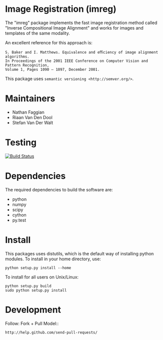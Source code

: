 Image Registration (imreg)
==========================

The "imreg" package implements the fast image registration method called "Inverse Compositional Image Alignment" and works for images and templates of the same modality.

An excellent reference for this approach is: 

    S. Baker and I. Matthews. Equivalence and eﬃciency of image alignment algorithms. 
    In Proceedings of the 2001 IEEE Conference on Computer Vision and Pattern Recognition, 
    Volume 1, Pages 1090 – 1097, December 2001.


This package uses `semantic versioning <http://semver.org/>`.

Maintainers
===========

   - Nathan Faggian
   - Riaan Van Den Dool
   - Stefan Van Der Walt

Testing
=======

[![Build Status](https://travis-ci.org/pyimreg/imreg.png?branch=master)](https://travis-ci.org/pyimreg/imreg)

Dependencies
============

The required dependencies to build the software are:

  - python
  - numpy
  - scipy
  - cython 
  - py.test

Install
=======

This packages uses distutils, which is the default way of installing python modules. To install in your home directory, use:

    python setup.py install --home

To install for all users on Unix/Linux:

    python setup.py build
    sudo python setup.py install

Development
===========

Follow: Fork + Pull Model::

    http://help.github.com/send-pull-requests/

